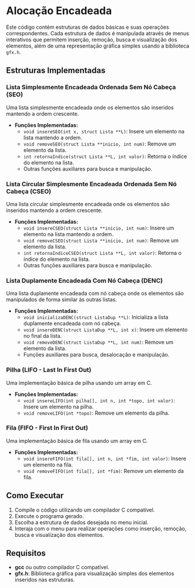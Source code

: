 # Alocação Encadeada

Este código contém estruturas de dados básicas e suas operações correspondentes. Cada estrutura de dados é manipulada através de menus interativos que permitem inserção, remoção, busca e visualização dos elementos, além de uma representação gráfica simples usando a biblioteca `gfx.h`.

## Estruturas Implementadas

### Lista Simplesmente Encadeada Ordenada Sem Nó Cabeça (SEO)

Uma lista simplesmente encadeada onde os elementos são inseridos mantendo a ordem crescente.

- **Funções Implementadas:**
  - `void insereSEO(int x, struct Lista **L)`: Insere um elemento na lista mantendo a ordem.
  - `void removeSEO(struct Lista **inicio, int num)`: Remove um elemento da lista.
  - `int retornaIndice(struct Lista **L, int valor)`: Retorna o índice do elemento na lista.
  - Outras funções auxiliares para busca e manipulação.

### Lista Circular Simplesmente Encadeada Ordenada Sem Nó Cabeça (CSEO)

Uma lista circular simplesmente encadeada onde os elementos são inseridos mantendo a ordem crescente.

- **Funções Implementadas:**
  - `void insereCSEO(struct Lista **inicio, int num)`: Insere um elemento na lista mantendo a ordem.
  - `void removeCSEO(struct Lista **inicio, int num)`: Remove um elemento da lista.
  - `int retornaIndiceCSEO(struct Lista **L, int valor)`: Retorna o índice do elemento na lista.
  - Outras funções auxiliares para busca e manipulação.

### Lista Duplamente Encadeada Com Nó Cabeça (DENC)

Uma lista duplamente encadeada com nó cabeça onde os elementos são manipulados de forma similar às outras listas.

- **Funções Implementadas:**
  - `void inicializaDENC(struct ListaDup **L)`: Inicializa a lista duplamente encadeada com nó cabeça.
  - `void insereDENC(struct ListaDup **L, int x)`: Insere um elemento no final da lista.
  - `void removeDENC(struct ListaDup **L, int num)`: Remove um elemento da lista.
  - Funções auxiliares para busca, desalocação e manipulação.

### Pilha (LIFO - Last In First Out)

Uma implementação básica de pilha usando um array em C.

- **Funções Implementadas:**
  - `void insereLIFO(int pilha[], int n, int *topo, int valor)`: Insere um elemento na pilha.
  - `void removeLIFO(int *topo)`: Remove um elemento da pilha.

### Fila (FIFO - First In First Out)

Uma implementação básica de fila usando um array em C.

- **Funções Implementadas:**
  - `void insereFIFO(int fila[], int n, int *fim, int valor)`: Insere um elemento na fila.
  - `void removeFIFO(int fila[], int *fim)`: Remove um elemento da fila.

## Como Executar

1. Compile o código utilizando um compilador C compatível.
2. Execute o programa gerado.
3. Escolha a estrutura de dados desejada no menu inicial.
4. Interaja com o menu para realizar operações como inserção, remoção, busca e visualização dos elementos.

## Requisitos

- **gcc** ou outro compilador C compatível.
- **gfx.h**: Biblioteca gráfica para visualização simples dos elementos inseridos nas estruturas.
